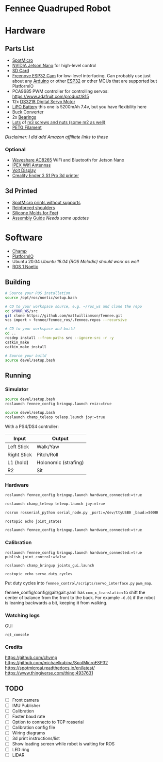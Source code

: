 # Fennee Quadruped Robot

# Hardware

## Parts List

- [SpotMicro](https://spotmicroai.readthedocs.io/en/latest/)
- [NVIDIA Jetson Nano](https://www.amazon.com/NVIDIA-Jetson-Nano-Developer-945-13450-0000-100/dp/B084DSDDLT/ref=sr_1_3?crid=K3EEP2QYGRKR&keywords=NVIDIA+Jetson+Nano&qid=1681300762&s=electronics&sprefix=nvidia+jetson+nano%252Celectronics%252C161&sr=1-3&ufe=app_do%253Aamzn1.fos.f5122f16-c3e8-4386-bf32-63e904010ad0&_encoding=UTF8&tag=aimatt02-20&linkCode=ur2&linkId=7d3968aff925cd432b2f563af53e1284&camp=1789&creative=9325) for high-level control
- [SD Card](https://www.amazon.com/dp/B07FCMBLV6?psc=1&ref=ppx_yo2ov_dt_b_product_details&_encoding=UTF8&tag=aimatt02-20&linkCode=ur2&linkId=d9ee3513e15091796e6be4dad591e27c&camp=1789&creative=9325)
- [Freenove ESP32 Cam](https://www.amazon.com/Freenove-ESP32-WROVER-Bluetooth-Compatible-Tutorials/dp/B09BC5CNHM?&_encoding=UTF8&tag=aimatt02-20&linkCode=ur2&linkId=ae7b14c22685cad2407abdaab565e8d2&camp=1789&creative=9325) for low-level interfacing. Can probably use just about any [Arduino](https://www.amazon.com/gp/search?ie=UTF8&tag=aimatt02-20&linkCode=ur2&linkId=e289d4057da769f17dc1e7b3221a4050&camp=1789&creative=9325&index=electronics&keywords=Arduino) or other [ESP32](https://www.amazon.com/gp/search?ie=UTF8&tag=aimatt02-20&linkCode=ur2&linkId=2d1d81042a386509499b0f72ca5084ee&camp=1789&creative=9325&index=electronics&keywords=ESP32) or other MCUs that are supported but PlatformIO
- PCA9685 PWM controller for controlling servos: https://www.adafruit.com/product/815
- 12x [DS3218 Digital Servo Motor](https://www.amazon.com/gp/product/B07WYQ9P3F/ref=ppx_yo_dt_b_search_asin_title?ie=UTF8&psc=1&_encoding=UTF8&tag=aimatt02-20&linkCode=ur2&linkId=aac388a45ead7e4239ba14d217c2a3e6&camp=1789&creative=9325)
- [LiPO Battery](https://www.amazon.com/dp/B086D71TZC?psc=1&ref=ppx_yo2ov_dt_b_product_details&_encoding=UTF8&tag=aimatt02-20&linkCode=ur2&linkId=2e59462443f181c82c3a7a22fd7b1b8c&camp=1789&creative=9325) this one is 5200mAh 7.4v, but you have flexibility here
- [Buck Converter](https://www.amazon.com/dp/B07Y7YB14L?psc=1&ref=ppx_yo2ov_dt_b_product_details&_encoding=UTF8&tag=aimatt02-20&linkCode=ur2&linkId=9f2c21c8d2dcc244b0d85624aa2fc704&camp=1789&creative=9325)
- 2x [Bearings](https://www.amazon.com/dp/B07JHKKGKT?psc=1&ref=ppx_yo2ov_dt_b_product_details&_encoding=UTF8&tag=aimatt02-20&linkCode=ur2&linkId=92a49fcb0e2082979097c1ca9db1d71c&camp=1789&creative=9325)
- [Lots](https://www.amazon.com/dp/B015A30R1I?psc=1&ref=ppx_yo2ov_dt_b_product_details&_encoding=UTF8&tag=aimatt02-20&linkCode=ur2&linkId=4594994ca7d27816592dd19072e0148a&camp=1789&creative=9325) of [m3 screws and nuts (some m2 as well)](https://www.amazon.com/dp/B08JCKH31Q?psc=1&ref=ppx_yo2ov_dt_b_product_details&_encoding=UTF8&tag=aimatt02-20&linkCode=ur2&linkId=85b1b003df00aa2316b49650ea373ecb&camp=1789&creative=9325)
- [PETG Filament](https://www.amazon.com/dp/B08JCKH31Q?psc=1&ref=ppx_yo2ov_dt_b_product_details&_encoding=UTF8&tag=aimatt02-20&linkCode=ur2&linkId=85b1b003df00aa2316b49650ea373ecb&camp=1789&creative=9325)

*Disclaimer: I did add Amazon affiliate links to these*

### Optional

- [Waveshare AC8265](https://www.amazon.com/dp/B07SGDRG34?psc=1&ref=ppx_yo2ov_dt_b_product_details&_encoding=UTF8&tag=aimatt02-20&linkCode=ur2&linkId=5afefd950c9ea730d13b46f8e915f168&camp=1789&creative=9325) WiFi and Bluetooth for Jetson Nano
- [IPEX Wifi Antennas](https://www.amazon.com/Antenna-2-4GHz-Internal-Laptop-Wireless/dp/B08XN6WMXJ/ref=sr_1_3?crid=141NMPSVVCSRX&keywords=IPEX%252Bantenna%252B5ghz&qid=1681301616&s=electronics&sprefix=ipex%252Bantenna%252B5ghz%252Celectronics%252C103&sr=1-3&th=1&_encoding=UTF8&tag=aimatt02-20&linkCode=ur2&linkId=b760f9104679d63096c3b43a57f38a0c&camp=1789&creative=9325)
- [Volt Display](https://www.amazon.com/dp/B0761MG9NS?psc=1&ref=ppx_yo2ov_dt_b_product_details&_encoding=UTF8&tag=aimatt02-20&linkCode=ur2&linkId=fa09f95b7c494d9456b38b2fabb7f38a&camp=1789&creative=9325)
- [Creality Ender 3 S1 Pro 3d printer](https://www.amazon.com/3D-High-Temperature-Removable-Touchscreen-Languages/dp/B09TKCY9HY/ref=sr_1_3?camp=1789&creative=9325&keywords=Creality+Ender+3+S1+Pro&linkCode=ur2&linkId=6745c52615b49225b7af7e0865687db1&qid=1681302453&sr=8-3&ufe=app_do%253Aamzn1.fos.c3015c4a-46bb-44b9-81a4-dc28e6d374b3&_encoding=UTF8&tag=aimatt02-20&linkCode=ur2&linkId=8694ab1cb75ba1d75b8df1cbfc0ca5be&camp=1789&creative=9325)

## 3d Printed

- [SpotMicro prints without supports](https://www.thingiverse.com/thing:4559827)
- [Reinforced shoulders](https://www.thingiverse.com/thing:4937631)
- [Silicone Molds for Feet](https://github.com/mattwilliamson/SpotMicroESP32/tree/master/parts/SpotMicroESP32_parts_v1_0_0/mods/silicone_foot_mould/Moule_part1.stl)
- [Assembly Guide](https://github.com/mattwilliamson/SpotMicroESP32/tree/master/assembly) *Needs some updates*

# Software

- [Champ](https://github.com/chvmp/champ)
- [PlatformIO](https://platformio.org/)
- Ubuntu 20.04 _Ubuntu 18.04 (ROS Melodic) should work as well_
- [ROS 1 Noetic](http://wiki.ros.org/noetic/Installation/Ubuntu)

## Building

```sh
# Source your ROS installation
source /opt/ros/noetic/setup.bash

# CD to your workspace source, e.g. ~/ros_ws and clone the repo
cd $YOUR_WS/src
git clone https://github.com/mattwilliamson/fennee.git
vcs import < fennee/fennee_ros/.fennee.repos --recursive

# CD to your workspace and build
cd ..
rosdep install --from-paths src --ignore-src -r -y
catkin_make
catkin_make install

# Source your build
source devel/setup.bash
```

## Running

### Simulator

```sh
source devel/setup.bash
roslaunch fennee_config bringup.launch rviz:=true
```

```sh
source devel/setup.bash
roslaunch champ_teleop teleop.launch joy:=true
```

With a PS4/DS4 controller:

| Input       | Output               |
| ----------- | -------------------- |
| Left Stick  | Walk/Yaw             |
| Right Stick | Pitch/Roll           |
| L1 (hold)   | Holonomic (strafing) |
| R2          | Sit                  |

### Hardware

```sh
roslaunch fennee_config bringup.launch hardware_connected:=true

roslaunch champ_teleop teleop.launch joy:=true

rosrun rosserial_python serial_node.py _port:=/dev/ttyUSB0 _baud:=500000

rostopic echo joint_states
```

```sh
roslaunch fennee_config bringup.launch hardware_connected:=true
```

### Calibration

```
roslaunch fennee_config bringup.launch hardware_connected:=true publish_joint_control:=false
```

```
roslaunch champ_bringup joints_gui.launch
```

```
rostopic echo servo_duty_cycles
```

Put duty cycles into `fennee_control/scripts/servo_interface.py` `pwm_map`.

fennee_config/config/gait/gait.yaml has `com_x_translation` to shift the center of balance from the front to the back. 
For example `-0.01` if the robot is leaning backwards a bit, keeping it from walking.

### Watching logs

GUI

```
rqt_console
```

### Credits
https://github.com/chvmp
https://github.com/michaelkubina/SpotMicroESP32
https://spotmicroai.readthedocs.io/en/latest/
https://www.thingiverse.com/thing:4937631

## TODO

- [ ] Front camera
- [ ] IMU Publisher
- [ ] Calibration
- [ ] Faster baud rate
- [ ] Option to connecto to TCP rosserial
- [ ] Calibration config file
- [ ] Wiring diagrams
- [ ] 3d print instructions/list
- [ ] Show loading screen while robot is waiting for ROS
- [ ] LED ring
- [ ] LIDAR
